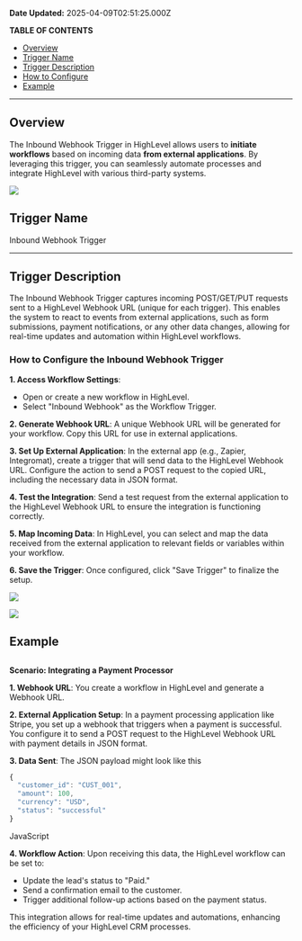 **Date Updated:** 2025-04-09T02:51:25.000Z

**TABLE OF CONTENTS**

* [Overview](#Overview)
* [Trigger Name](#Trigger-Name)
* [Trigger Description](#Trigger-Description)
* [How to Configure](#How-to-Configure)
* [Example](#Example)

---

## **Overview**

  
The Inbound Webhook Trigger in HighLevel allows users to **initiate workflows** based on incoming data **from external applications**. By leveraging this trigger, you can seamlessly automate processes and integrate HighLevel with various third-party systems.

  
![](https://s3.amazonaws.com/cdn.freshdesk.com/data/helpdesk/attachments/production/155038188260/original/67OQWezOayG-eUPTmc1KZVQbTX7zBT9Ohw.png?1733981713)
  
  
## **Trigger Name**

  
Inbound Webhook Trigger

  
---

## **Trigger Description**

  
The Inbound Webhook Trigger captures incoming POST/GET/PUT requests sent to a HighLevel Webhook URL (unique for each trigger). This enables the system to react to events from external applications, such as form submissions, payment notifications, or any other data changes, allowing for real-time updates and automation within HighLevel workflows.

  
### **How to Configure the Inbound Webhook Trigger**

  
**1\. Access Workflow Settings**:

* Open or create a new workflow in HighLevel.
* Select "Inbound Webhook" as the Workflow Trigger.

**2\. Generate Webhook URL**: A unique Webhook URL will be generated for your workflow. Copy this URL for use in external applications.  
  
**3\. Set Up External Application**: In the external app (e.g., Zapier, Integromat), create a trigger that will send data to the HighLevel Webhook URL. Configure the action to send a POST request to the copied URL, including the necessary data in JSON format.  
  
**4\. Test the Integration**: Send a test request from the external application to the HighLevel Webhook URL to ensure the integration is functioning correctly.  
  
**5\. Map Incoming Data**: In HighLevel, you can select and map the data received from the external application to relevant fields or variables within your workflow.  
  
**6\. Save the Trigger**: Once configured, click "Save Trigger" to finalize the setup.
  
  
![](https://s3.amazonaws.com/cdn.freshdesk.com/data/helpdesk/attachments/production/155031444906/original/44KhZdg6jRYEKvatR44mFrP0Y5lSPRbiIw.png?1724257903)

  
![](https://s3.amazonaws.com/cdn.freshdesk.com/data/helpdesk/attachments/production/155031444679/original/EMappgdTQdfUdofgJgtHGiUs1oMp0ZndPw.png?1724257643)
  
  
## Example

##   
**Scenario: Integrating a Payment Processor**

**1\. Webhook URL**: You create a workflow in HighLevel and generate a Webhook URL.

**2\. External Application Setup**: In a payment processing application like Stripe, you set up a webhook that triggers when a payment is successful. You configure it to send a POST request to the HighLevel Webhook URL with payment details in JSON format.

**3\. Data Sent**: The JSON payload might look like this

```javascript
{
  "customer_id": "CUST_001",
  "amount": 100,
  "currency": "USD",
  "status": "successful"
}
```

JavaScript

**4\. Workflow Action**: Upon receiving this data, the HighLevel workflow can be set to:

* Update the lead's status to "Paid."
* Send a confirmation email to the customer.
* Trigger additional follow-up actions based on the payment status.

This integration allows for real-time updates and automations, enhancing the efficiency of your HighLevel CRM processes.  

  
